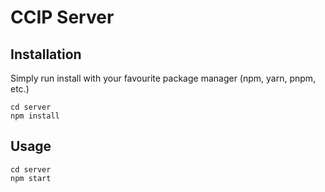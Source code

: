 # CCIP Server

## Installation

Simply run install with your favourite package manager (npm, yarn, pnpm, etc.)

```
cd server
npm install
```

## Usage

```
cd server
npm start
```
